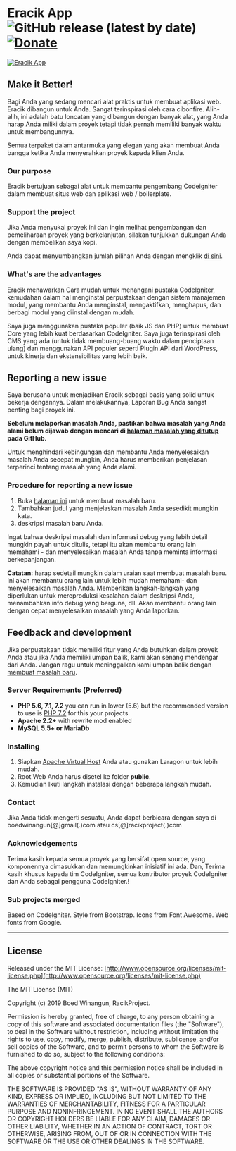 # Eracik App ![GitHub release (latest by date)](https://img.shields.io/github/v/release/racikproject/eracik) [![Donate](https://img.shields.io/badge/Donate-PayPal-green.svg)](https://www.paypal.me/racikcore?locale.x=id_ID)

[![Eracik App](https://racikproject.com/img/eracik.jpeg)](http://racikproject.com)

## Make it Better!

Bagi Anda yang sedang mencari alat praktis untuk membuat aplikasi web. Eracik dibangun untuk Anda. Sangat terinspirasi oleh cara cibonfire. Alih-alih, ini adalah batu loncatan yang dibangun dengan banyak alat, yang Anda harap Anda miliki dalam proyek tetapi tidak pernah memiliki banyak waktu untuk membangunnya.

Semua terpaket dalam antarmuka yang elegan yang akan membuat Anda bangga ketika Anda menyerahkan proyek kepada klien Anda.

### Our purpose

Eracik bertujuan sebagai alat untuk membantu pengembang Codeigniter dalam membuat situs web dan aplikasi web / boilerplate.

### Support the project

Jika Anda menyukai proyek ini dan ingin melihat pengembangan dan pemeliharaan proyek yang berkelanjutan, silakan tunjukkan dukungan Anda dengan membelikan saya kopi.

Anda dapat menyumbangkan jumlah pilihan Anda dengan mengklik [di sini](https://www.paypal.me/racikcore?locale.x=id_ID).

### What's are the advantages

Eracik menawarkan Cara mudah untuk menangani pustaka CodeIgniter, kemudahan dalam hal menginstal perpustakaan dengan sistem manajemen modul, yang membantu Anda menginstal, mengaktifkan, menghapus, dan berbagi modul yang diinstal dengan mudah.

Saya juga menggunakan pustaka populer (baik JS dan PHP) untuk membuat Core yang lebih kuat berdasarkan CodeIgniter. Saya juga terinspirasi oleh CMS yang ada (untuk tidak membuang-buang waktu dalam penciptaan ulang) dan menggunakan API populer seperti Plugin API dari WordPress, untuk kinerja dan ekstensibilitas yang lebih baik.

## Reporting a new issue

Saya berusaha untuk menjadikan Eracik sebagai basis yang solid untuk bekerja dengannya. Dalam melakukannya, Laporan Bug Anda sangat penting bagi proyek ini.

**Sebelum melaporkan masalah Anda, pastikan bahwa masalah yang Anda alami belum dijawab dengan mencari di [halaman masalah yang ditutup](https://github.com/racikproject/eracik/issues?q=is%3Aissue+is%3Aclosed) pada GitHub.**

Untuk menghindari kebingungan dan membantu Anda menyelesaikan masalah Anda secepat mungkin, Anda harus memberikan penjelasan terperinci tentang masalah yang Anda alami.

### Procedure for reporting a new issue

1. Buka [halaman ini](https://github.com/racikproject/eracik/issues/new) untuk membuat masalah baru.
2. Tambahkan judul yang menjelaskan masalah Anda sesedikit mungkin kata.
3. deskripsi masalah baru Anda.

Ingat bahwa deskripsi masalah dan informasi debug yang lebih detail mungkin payah untuk ditulis, tetapi itu akan membantu orang lain memahami - dan menyelesaikan masalah Anda tanpa meminta informasi berkepanjangan.

**Catatan:** harap sedetail mungkin dalam uraian saat membuat masalah baru. Ini akan membantu orang lain untuk lebih mudah memahami- dan menyelesaikan masalah Anda. Memberikan langkah-langkah yang diperlukan untuk mereproduksi kesalahan dalam deskripsi Anda, menambahkan info debug yang berguna, dll. Akan membantu orang lain dengan cepat menyelesaikan masalah yang Anda laporkan.

## Feedback and development

Jika perpustakaan tidak memiliki fitur yang Anda butuhkan dalam proyek Anda atau jika Anda memiliki umpan balik, kami akan senang mendengar dari Anda. Jangan ragu untuk meninggalkan kami umpan balik dengan [membuat masalah baru](https://github.com/racikproject/eracik/issues/new).

### Server Requirements (Preferred)

* **PHP 5.6, 7.1, 7.2** you can run in lower (5.6) but the recommended version to use is [PHP 7.2](http://php.net/manual/en/migration70.php) for this your projects. 
* **Apache 2.2+** with rewrite mod enabled
* **MySQL 5.5+ or MariaDb**

### Installing

1. Siapkan [Apache Virtual Host](https://gist.github.com/boedwinangun/368b62a18d0142659bb4966b7e1756d3) Anda atau gunakan Laragon untuk lebih mudah.
2. Root Web Anda harus disetel ke folder <strong>public</strong>.
3. Kemudian Ikuti langkah instalasi dengan beberapa langkah mudah.

### Contact

Jika Anda tidak mengerti sesuatu, Anda dapat berbicara dengan saya di boedwinangun[@]gmail(.)com atau cs[@]racikproject(.)com

### Acknowledgements

Terima kasih kepada semua proyek yang bersifat open source, yang komponennya dimasukkan dan memungkinkan inisiatif ini ada. Dan, Terima kasih khusus kepada tim CodeIgniter, semua kontributor proyek CodeIgniter dan Anda sebagai pengguna CodeIgniter.!

### Sub projects merged

Based on CodeIgniter. Style from Bootstrap. Icons from Font Awesome. Web fonts from Google.

---

License
-------------------------------------

Released under the MIT License: [http://www.opensource.org/licenses/mit-license.php](http://www.opensource.org/licenses/mit-license.php)

The MIT License (MIT)

Copyright (c) 2019 Boed Winangun, RacikProject.

Permission is hereby granted, free of charge, to any person obtaining a copy
of this software and associated documentation files (the "Software"), to deal
in the Software without restriction, including without limitation the rights
to use, copy, modify, merge, publish, distribute, sublicense, and/or sell
copies of the Software, and to permit persons to whom the Software is
furnished to do so, subject to the following conditions:

The above copyright notice and this permission notice shall be included in
all copies or substantial portions of the Software.

THE SOFTWARE IS PROVIDED "AS IS", WITHOUT WARRANTY OF ANY KIND, EXPRESS OR
IMPLIED, INCLUDING BUT NOT LIMITED TO THE WARRANTIES OF MERCHANTABILITY,
FITNESS FOR A PARTICULAR PURPOSE AND NONINFRINGEMENT. IN NO EVENT SHALL THE
AUTHORS OR COPYRIGHT HOLDERS BE LIABLE FOR ANY CLAIM, DAMAGES OR OTHER
LIABILITY, WHETHER IN AN ACTION OF CONTRACT, TORT OR OTHERWISE, ARISING FROM,
OUT OF OR IN CONNECTION WITH THE SOFTWARE OR THE USE OR OTHER DEALINGS IN
THE SOFTWARE.